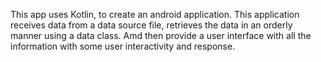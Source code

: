 This app uses Kotlin, to create an android application.
This application receives data from a data source file, retrieves the data in an orderly manner using a data class.
Amd then provide a user interface with all the information with some user interactivity and response.
